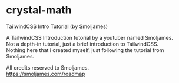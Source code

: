 # crystal-math
 TailwindCSS Intro Tutorial (by Smoljames)

 A TailwindCSS Introduction tutorial by a youtuber named Smoljames.<br>
 Not a depth-in tutorial, just a brief introduction to TailwindCSS.<br>
 Nothing here that i created myself, just following the tutorial from Smoljames.

 All credits reserved to Smoljames.<br>
 https://smoljames.com/roadmap